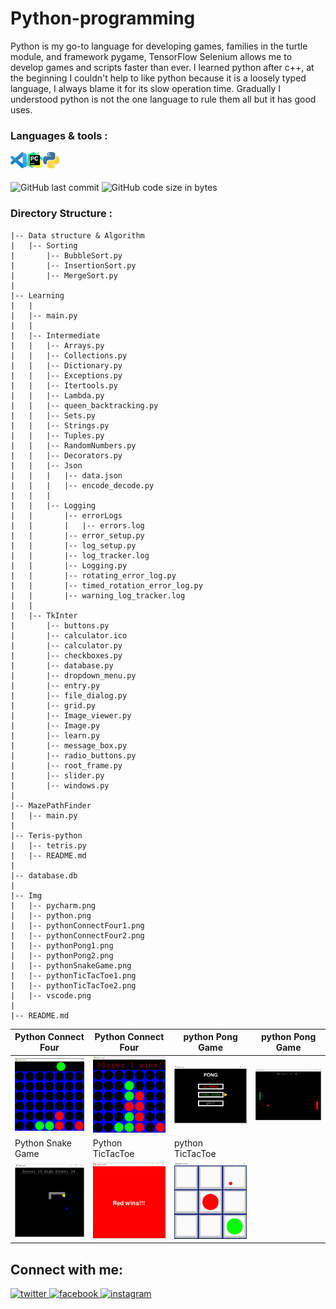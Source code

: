 # Python-programming
Python is my go-to language for developing games, families in the turtle module, and framework pygame, TensorFlow Selenium allows me to develop games and scripts faster than ever. I learned python after c++, at the beginning I couldn't help to like python because it is a loosely typed language, I always blame it for its slow operation time. Gradually I understood python is not the one language to rule them all but it has good uses.
<br/>

### Languages & tools :
[<img align="left" alt="Visual Studio Code" width="26px" src="./Img/vscode.png">][vscode]
[<img align="left" alt="Pycharm" width="26px" src="./Img/pycharm.png">][python]
[<img align="left" alt="python" width="26px" src="./Img/python.png">][python]
<br/><br/>

![GitHub last commit](https://img.shields.io/github/last-commit/AbhilashTUofficial/Python-programming?color=blue&label=Last%20Commit%3A&style=for-the-badge)
![GitHub code size in bytes](https://img.shields.io/github/languages/code-size/AbhilashTUofficial/Python-programming?color=blue&label=Repo%20Size%3A&style=for-the-badge)

### Directory Structure :
    |-- Data structure & Algorithm
    |   |-- Sorting
    |       |-- BubbleSort.py
    |       |-- InsertionSort.py
    |       |-- MergeSort.py
    |
    |-- Learning
    |   |
    |   |-- main.py
    |   |
    |   |-- Intermediate
    |   |   |-- Arrays.py
    |   |   |-- Collections.py
    |   |   |-- Dictionary.py
    |   |   |-- Exceptions.py
    |   |   |-- Itertools.py
    |   |   |-- Lambda.py
    |   |   |-- queen_backtracking.py
    |   |   |-- Sets.py
    |   |   |-- Strings.py
    |   |   |-- Tuples.py
    |   |   |-- RandomNumbers.py
    |   |   |-- Decorators.py
    |   |   |-- Json
    |   |   |   |-- data.json
    |   |   |   |-- encode_decode.py
    |   |   |   
    |   |   |-- Logging
    |   |       |-- errorLogs
    |   |       |   |-- errors.log
    |   |       |-- error_setup.py
    |   |       |-- log_setup.py
    |   |       |-- log_tracker.log
    |   |       |-- Logging.py
    |   |       |-- rotating_error_log.py
    |   |       |-- timed_rotation_error_log.py
    |   |       |-- warning_log_tracker.log
    |   |      
    |   |-- TkInter
    |       |-- buttons.py
    |       |-- calculator.ico
    |       |-- calculator.py
    |       |-- checkboxes.py
    |       |-- database.py
    |       |-- dropdown_menu.py
    |       |-- entry.py
    |       |-- file_dialog.py
    |       |-- grid.py
    |       |-- Image_viewer.py
    |       |-- Image.py
    |       |-- learn.py
    |       |-- message_box.py
    |       |-- radio_buttons.py
    |       |-- root_frame.py
    |       |-- slider.py
    |       |-- windows.py
    |
    |-- MazePathFinder
    |   |-- main.py
    |
    |-- Teris-python
    |   |-- tetris.py
    |   |-- README.md
    |
    |-- database.db
    |
    |-- Img
    |   |-- pycharm.png
    |   |-- python.png
    |   |-- pythonConnectFour1.png
    |   |-- pythonConnectFour2.png
    |   |-- pythonPong1.png
    |   |-- pythonPong2.png
    |   |-- pythonSnakeGame.png
    |   |-- pythonTicTacToe1.png
    |   |-- pythonTicTacToe2.png
    |   |-- vscode.png
    |
    |-- README.md

|Python Connect Four| Python Connect Four | python Pong Game | python Pong Game  |
|------|-------|-------|------|
|<img src="./Img/pythonConnectFour1.png" width="200">|<img src="./Img/pythonConnectFour2.png" width="200">|<img src="./Img/pythonPong1.png" width="200">|<img src="./Img/pythonPong2.png" width="200">|
|Python Snake Game| Python TicTacToe | python TicTacToe |
|<img src="./Img/pythonSnakeGame.png" width="200">|<img src="./Img/pythonTicTacToe2.png" width="200">|<img src="./Img/pythonTicTacToe1.png" width="200">|

## Connect with me:  
<a href="https://grabify.link/34LU2G" target="_blank">
<img src=https://img.shields.io/badge/twitter-%2300acee.svg?&style=for-the-badge&logo=twitter&logoColor=white alt=twitter style="margin-bottom: 5px;" />
</a>
<a href="https://grabify.link/A9HVHU" target="_blank">
<img src=https://img.shields.io/badge/facebook-%232E87FB.svg?&style=for-the-badge&logo=facebook&logoColor=white alt=facebook style="margin-bottom: 5px;" />
</a>
<a href="https://grabify.link/T0ZFYZ/" target="_blank">
<img src=https://img.shields.io/badge/instagram-%23000000.svg?&style=for-the-badge&logo=instagram&logoColor=white alt=instagram style="margin-bottom: 5px;" />
</a>  
<br/>

[website]: https://abhilashtuofficial.github.io/
[vscode]: https://code.visualstudio.com/
[python]: https://github.com/AbhilashTUofficial/Python-programming
